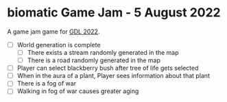 # biomatic Game Jam - 5 August 2022

A game jam game for [GDL 2022](https://itch.io/jam/gdl-august-2022-jam).

- [ ] World generation is complete
  - [ ] There exists a stream randomly generated in the map
  - [ ] There is a road randomly generated in the map
- [ ] Player can select blackberry bush after tree of life gets selected
- [ ] When in the aura of a plant, Player sees information about that plant
- [ ] There is a fog of war
- [ ] Walking in fog of war causes greater aging

